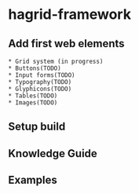 # hagrid-framework

## Add first web elements
	* Grid system (in progress)
	* Buttons(TODO)
	* Input forms(TODO)
	* Typography(TODO)
	* Glyphicons(TODO)
	* Tables(TODO)
	* Images(TODO)

## Setup build

## Knowledge Guide

## Examples